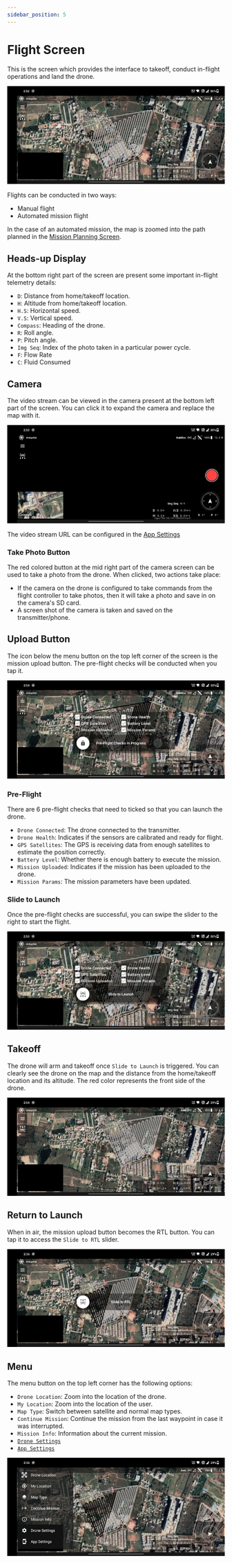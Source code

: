 ```yaml
---
sidebar_position: 5
---
```


# Flight Screen

This is the screen which provides the interface to takeoff, conduct in-flight operations and land the drone.

![Progress](./img/flight-screen-intro.jpg)

Flights can be conducted in two ways:

- Manual flight
- Automated mission flight

In the case of an automated mission, the map is zoomed into the path planned in the
[Mission Planning Screen](./mission-planning-screen.md).

## Heads-up Display

At the bottom right part of the screen are present some important in-flight telemetry details:

- `D`: Distance from home/takeoff location.
- `H`: Altitude from home/takeoff location.
- `H.S`: Horizontal speed.
- `V.S`: Vertical speed.
- `Compass`: Heading of the drone.
- `R`: Roll angle.
- `P`: Pitch angle.
- `Img Seq`: Index of the photo taken in a particular power cycle.
- `F`: Flow Rate
- `C`: Fluid Consumed

## Camera

The video stream can be viewed in the camera present at the bottom left part of the screen. You can click it to expand
the camera and replace the map with it.

![Camera](./img/flight-screen-camera.jpg)

The video stream URL can be configured in the [App Settings](/launchpad/settings/app-settings.md)

### Take Photo Button

The red colored button at the mid right part of the camera screen can be used to take a photo from the drone. When
clicked, two actions take place:

- If the camera on the drone is configured to take commands from the flight controller to take photos, then it will take
  a photo and save in on the camera's SD card.
- A screen shot of the camera is taken and saved on the transmitter/phone.

## Upload Button

The icon below the menu button on the top left corner of the screen is the mission upload button. The pre-flight checks
will be conducted when you tap it.

![Pre-Flight 1](./img/flight-screen-pre-flight-in-progress.jpg)

### Pre-Flight

There are 6 pre-flight checks that need to ticked so that you can launch the drone.

- `Drone Connected`: The drone connected to the transmitter.
- `Drone Health`: Indicates if the sensors are calibrated and ready for flight.
- `GPS Satellites`: The GPS is receiving data from enough satellites to estimate the position correctly.
- `Battery Level`: Whether there is enough battery to execute the mission.
- `Mission Uploaded`: Indicates if the mission has been uploaded to the drone.
- `Mission Params`: The mission parameters have been updated.

### Slide to Launch

Once the pre-flight checks are successful, you can swipe the slider to the right to start the flight.

![Pre-Flight 2](./img/flight-screen-pre-flight-done.jpg)

## Takeoff

The drone will arm and takeoff once `Slide to Launch` is triggered. You can clearly see the drone on the map and the
distance from the home/takeoff location and its altitude. The red color represents the front side of the drone.

![Takeoff](./img/flight-screen-takeoff.jpg)

## Return to Launch

When in air, the mission upload button becomes the RTL button. You can tap it to access the `Slide to RTL` slider.

![RTL](./img/flight-screen-rtl.jpg)

## Menu

The menu button on the top left corner has the following options:

- `Drone Location`: Zoom into the location of the drone.
- `My Location`: Zoom into the location of the user.
- `Map Type`: Switch between satellite and normal map types.
- `Continue Mission`: Continue the mission from the last waypoint in case it was interrupted.
- `Mission Info`: Information about the current mission.
- [`Drone Settings`](/launchpad/settings/drone-settings.md)
- [`App Settings`](/launchpad/settings/app-settings.md)

![Menu](./img/flight-screen-menu.jpg)
